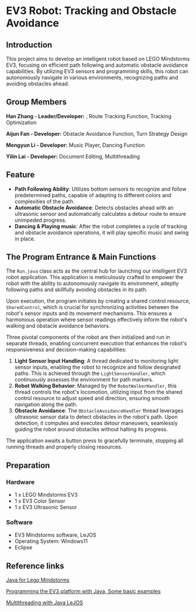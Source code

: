 # EV3 Robot: Tracking and Obstacle Avoidance



## Introduction
This project aims to develop an intelligent robot based on LEGO Mindstorms EV3, focusing on efficient path following and automatic obstacle avoidance capabilities. By utilizing EV3 sensors and programming skills, this robot can autonomously navigate in various environments, recognizing paths and avoiding obstacles ahead.




## Group Members 

**Han Zhang - Leader/Developer:** ,  Route Tracking Function, Tracking Optimization

**Aijun Fan - Developer:** Obstacle Avoidance Function, Turn Strategy Design

**Mengyun Li - Developer:** Music Player, Dancing Function

**Yilin Lai - Developer:** Document Editing, Multithreading




## Feature
- **Path Following Ability**: Utilizes bottom sensors to recognize and follow predetermined paths, capable of adapting to different colors and complexities of the path.
- **Automatic Obstacle Avoidance**: Detects obstacles ahead with an ultrasonic sensor and automatically calculates a detour route to ensure unimpeded progress.
- **Dancing & Playing music**: After the robot completes a cycle of tracking and obstacle avoidance operations, it will play specific music and swing in place.



## The Program Entrance & Main Functions

The `Run.java` class acts as the central hub for launching our intelligent EV3 robot application. This application is meticulously crafted to empower the robot with the ability to autonomously navigate its environment, adeptly following paths and skillfully avoiding obstacles in its path.

Upon execution, the program initiates by creating a shared control resource, `SharedControl`, which is crucial for synchronizing activities between the robot's sensor inputs and its movement mechanisms. This ensures a harmonious operation where sensor readings effectively inform the robot's walking and obstacle avoidance behaviors.

Three pivotal components of the robot are then initialized and run in separate threads, enabling concurrent execution that enhances the robot's responsiveness and decision-making capabilities:

1. **Light Sensor Input Handling**: A thread dedicated to monitoring light sensor inputs, enabling the robot to recognize and follow designated paths. This is achieved through the `LightSensorHandler`, which continuously assesses the environment for path markers.
2. **Robot Walking Behavior**: Managed by the `RobotWalkerHandler`, this thread controls the robot's locomotion, utilizing input from the shared control resource to adjust speed and direction, ensuring smooth navigation along the path.
3. **Obstacle Avoidance**: The `ObstacleAvoidanceHandler` thread leverages ultrasonic sensor data to detect obstacles in the robot's path. Upon detection, it computes and executes detour maneuvers, seamlessly guiding the robot around obstacles without halting its progress.

The application awaits a button press to gracefully terminate, stopping all running threads and properly closing resources. 



## Preparation
### Hardware
- 1 x LEGO Mindstorms EV3
- 1 x EV3 Color Sensor
- 1 x EV3 Ultrasonic Sensor

### Software
- EV3 Mindstorms software, LeJOS
- Operating System: Windows11
- Eclipse



## Reference links 

[Java for Lego Mindstorms](https://lejos.sourceforge.io/)

[Programming the EV3 platform with Java, Some basic examples](https://stemrobotics.cs.pdx.edu/node/4576.html)

[Multithreading with Java LeJOS](https://www.juanantonio.info/docs/2008/JAVA-LEJOS-MULTITHREADING.pdf)



